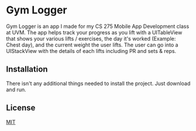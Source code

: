 # Gym Logger

Gym Logger is an app I made for my CS 275 Mobile App Development class at UVM.
The app helps track your progress as you lift with a UITableView that shows
your various lifts / exercises, the day it's worked (Example: Chest day),
and the current weight the user lifts. The user can go into a UIStackView
with the details of each lifts including PR and sets & reps.

## Installation

There isn't any additional things needed to install the project. Just download and run.

## License
[MIT](https://choosealicense.com/licenses/mit/)
